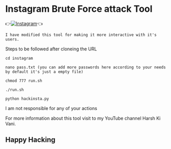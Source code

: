 # Instagram Brute Force attack Tool

👉[![Instagram](https://img.shields.io/badge/INSTAGRAM-FOLLOW-red?style=for-the-badge&logo=instagram)](https://www.instagram.com/shubham_g0sain)👈

    I have modified this tool for making it more interactive with it's users.
    
Steps to be followed after cloneing the URL

    cd instagram
    
    nano pass.txt (you can add more passwords here according to your needs by default it's just a empty file)
    
    chmod 777 run.sh
    
    ./run.sh

    python hackinsta.py
    
I am not responsible for any of your actions
  
For more information about this tool visit to my YouTube channel Harsh Ki Vani.

## Happy Hacking

